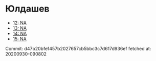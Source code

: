 # Юлдашев
- [12: NA](12.md)
- [13: NA](13.md)
- [14: NA](14.md)
- [15: NA](15.md)

Commit: d47b20bfe1457b2027657cb5bbc3c7d617d936ef
 fetched at: 20200930-090802
